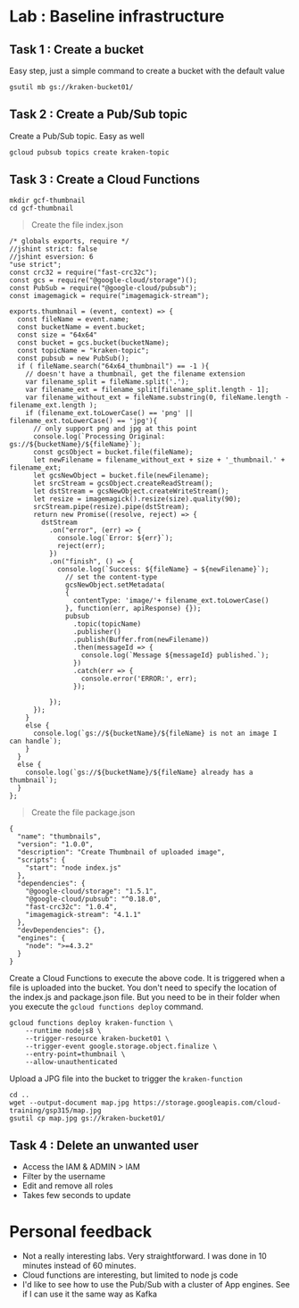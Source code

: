 # Lab : Baseline infrastructure

## Task 1 : Create a bucket
Easy step, just a simple command to create a bucket with the default value
```
gsutil mb gs://kraken-bucket01/
```

## Task 2 : Create a Pub/Sub topic
Create a Pub/Sub topic. Easy as well
```
gcloud pubsub topics create kraken-topic
```

## Task 3 : Create a Cloud Functions

```
mkdir gcf-thumbnail
cd gcf-thumbnail
```

> Create the file index.json
```
/* globals exports, require */
//jshint strict: false
//jshint esversion: 6
"use strict";
const crc32 = require("fast-crc32c");
const gcs = require("@google-cloud/storage")();
const PubSub = require("@google-cloud/pubsub");
const imagemagick = require("imagemagick-stream");

exports.thumbnail = (event, context) => {
  const fileName = event.name;
  const bucketName = event.bucket;
  const size = "64x64"
  const bucket = gcs.bucket(bucketName);
  const topicName = "kraken-topic";
  const pubsub = new PubSub();
  if ( fileName.search("64x64_thumbnail") == -1 ){
    // doesn't have a thumbnail, get the filename extension
    var filename_split = fileName.split('.');
    var filename_ext = filename_split[filename_split.length - 1];
    var filename_without_ext = fileName.substring(0, fileName.length - filename_ext.length );
    if (filename_ext.toLowerCase() == 'png' || filename_ext.toLowerCase() == 'jpg'){
      // only support png and jpg at this point
      console.log(`Processing Original: gs://${bucketName}/${fileName}`);
      const gcsObject = bucket.file(fileName);
      let newFilename = filename_without_ext + size + '_thumbnail.' + filename_ext;
      let gcsNewObject = bucket.file(newFilename);
      let srcStream = gcsObject.createReadStream();
      let dstStream = gcsNewObject.createWriteStream();
      let resize = imagemagick().resize(size).quality(90);
      srcStream.pipe(resize).pipe(dstStream);
      return new Promise((resolve, reject) => {
        dstStream
          .on("error", (err) => {
            console.log(`Error: ${err}`);
            reject(err);
          })
          .on("finish", () => {
            console.log(`Success: ${fileName} → ${newFilename}`);
              // set the content-type
              gcsNewObject.setMetadata(
              {
                contentType: 'image/'+ filename_ext.toLowerCase()
              }, function(err, apiResponse) {});
              pubsub
                .topic(topicName)
                .publisher()
                .publish(Buffer.from(newFilename))
                .then(messageId => {
                  console.log(`Message ${messageId} published.`);
                })
                .catch(err => {
                  console.error('ERROR:', err);
                });

          });
      });
    }
    else {
      console.log(`gs://${bucketName}/${fileName} is not an image I can handle`);
    }
  }
  else {
    console.log(`gs://${bucketName}/${fileName} already has a thumbnail`);
  }
};
```

> Create the file package.json
```
{
  "name": "thumbnails",
  "version": "1.0.0",
  "description": "Create Thumbnail of uploaded image",
  "scripts": {
    "start": "node index.js"
  },
  "dependencies": {
    "@google-cloud/storage": "1.5.1",
    "@google-cloud/pubsub": "^0.18.0",
    "fast-crc32c": "1.0.4",
    "imagemagick-stream": "4.1.1"
  },
  "devDependencies": {},
  "engines": {
    "node": ">=4.3.2"
  }
}
```

Create a Cloud Functions to execute the above code. It is triggered when a file is uploaded into the bucket.
You don't need to specify the location of the index.js and package.json file. But you need to be in their folder when
you execute the `gcloud functions deploy` command.
```
gcloud functions deploy kraken-function \
    --runtime nodejs8 \
    --trigger-resource kraken-bucket01 \
    --trigger-event google.storage.object.finalize \
    --entry-point=thumbnail \
    --allow-unauthenticated
```

Upload a JPG file into the bucket to trigger the `kraken-function`
```
cd ..
wget --output-document map.jpg https://storage.googleapis.com/cloud-training/gsp315/map.jpg
gsutil cp map.jpg gs://kraken-bucket01/
```

## Task 4 : Delete an unwanted user
* Access the IAM & ADMIN > IAM
* Filter by the username
* Edit and remove all roles
* Takes few seconds to update

# Personal feedback
* Not a really interesting labs. Very straightforward. I was done in 10 minutes instead of 60 minutes.
* Cloud functions are interesting, but limited to node js code
* I'd like to see how to use the Pub/Sub with a cluster of App engines. See if I can use it the same way as Kafka
